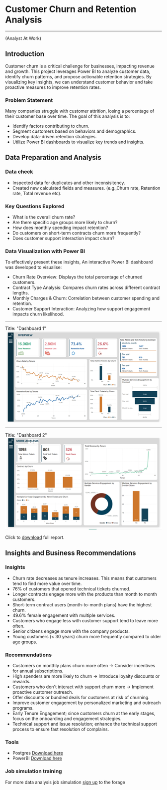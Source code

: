 # Customer Churn and Retention Analysis
---
(Analyst At Work)

## Introduction
Customer churn is a critical challenge for businesses, impacting revenue and growth. This project leverages Power BI to analyze customer data, identify churn patterns, and propose actionable retention strategies. By visualizing key insights, we can understand customer behavior and take proactive measures to improve retention rates.

### Problem Statement
Many companies struggle with customer attrition, losing a percentage of their customer base over time. The goal of this analysis is to:
- Identify factors contributing to churn.
- Segment customers based on behaviors and demographics.
- Develop data-driven retention strategies.
- Utilize Power BI dashboards to visualize key trends and insights.

## Data Preparation and Analysis
### Data check
- Inspected data for duplicates and other inconsisitency.
- Created new calculated fields and measures. (e.g.,Churn rate, Retention rate, Total revenue etc).

### Key Questions Explored
- What is the overall churn rate?
- Are there specific age groups more likely to churn?
- How does monthly spending impact retention?
- Do customers on short-term contracts churn more frequently?
- Does customer support interaction impact churn?


### Data Visualization with Power BI
To effectively present these insights, An interactive Power BI dashboard was developed to visualise:
- Churn Rate Overview: Displays the total percentage of churned customers.
- Contract Type Analysis: Compares churn rates across different contract lengths.
- Monthly Charges & Churn: Correlation between customer spending and retention.
- Customer Support Interaction: Analyzing how support engagement impacts churn likelihood.
---

Title: "Dashboard 1"
![Churn Dashboard](https://github.com/Harveyijieh/Customer-Churn-and-Retention-Analysis/blob/main/Churn%20Analysis%20Dashboard%201.png)

---
Title: "Dashboard 2"
![Churn Dashboard](https://github.com/Harveyijieh/Customer-Churn-and-Retention-Analysis/blob/main/Churn%20Dashboard%20Analysis%202.png)


Click to [download](https://github.com/Harveyijieh/Customer-Churn-and-Retention-Analysis/blob/main/Customer%20Churn%20Analysis%20PWC.pbix) full report. 

## Insights and Business Recommendations
### Insights
- Churn rate decreases as tenure increases. This means that customers tend to find more value over time.
- 76% of customers that opened technical tickets churned.
- Longer contracts engage more with the products than month to month customers.
- Short-term contract users (month-to-month plans) have the highest churn.
- 49.6% female engagement with multiple services.
- Customers who engage less with customer support tend to leave more often.
- Senior citizens engage more with the company products.
- Young customers (< 30 years) churn more frequently compared to older age groups.


### Recommendations
- Customers on monthly plans churn more often → Consider incentives for annual subscriptions.
- High spenders are more likely to churn → Introduce loyalty discounts or rewards.
- Customers who don't interact with support churn more → Implement proactive customer outreach.
- Offer discounts or bundled deals for customers at risk of churning.
- Improve customer engagement by personalized marketing and outreach programs.
- Early Tenure Engagement; since customers churn at the early stages, focus on the onboarding and engagement strategies.
- Technical support and Issue resolution; enhance the technical support process to ensure fast resolution of complains.

### Tools
- Postgres [Download here](https://www.postgresql.org/)
- PowerBI [Download here](https://www.microsoft.com/en-us/download/details.aspx?id=58494)

### Job simulation training 
For more data analysis job simulation [sign up](https://www.theforage.com/) to the forage 

